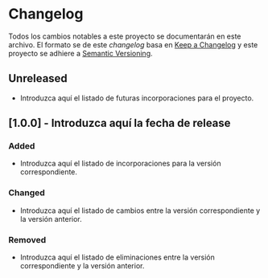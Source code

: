 # Changelog
Todos los cambios notables a este proyecto se documentarán en este archivo.
El formato se de este *changelog* basa en [Keep a Changelog](http://keepachangelog.com/) y este proyecto se adhiere a [Semantic Versioning](http://semver.org/).

## Unreleased
- Introduzca aquí el listado de futuras incorporaciones para el proyecto.

## [1.0.0] - Introduzca aquí la fecha de release
### Added
- Introduzca aquí el listado de incorporaciones para la versión correspondiente.

### Changed
- Introduzca aquí el listado de cambios entre la versión correspondiente y la versión anterior.

### Removed
- Introduzca aquí el listado de eliminaciones entre la versión correspondiente y la versión anterior.